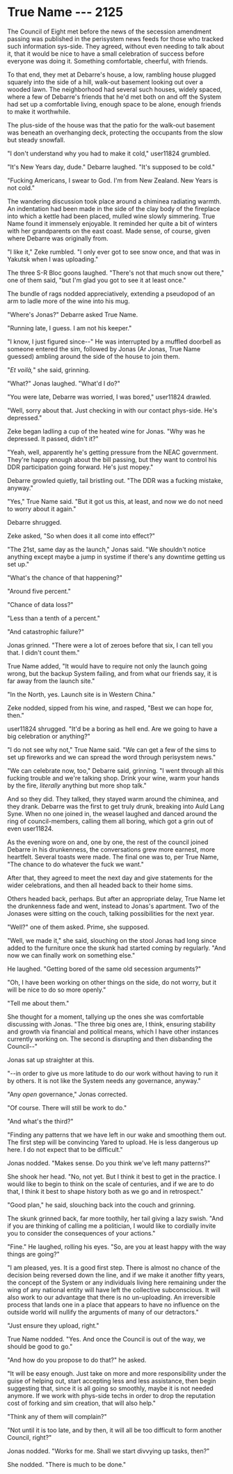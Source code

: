 # True Name --- 2125

The Council of Eight met before the news of the secession amendment passing was published in the perisystem news feeds for those who tracked such information sys-side. They agreed, without even needing to talk about it, that it would be nice to have a small celebration of success before everyone was doing it. Something comfortable, cheerful, with friends.

To that end, they met at Debarre's house, a low, rambling house plugged squarely into the side of a hill, walk-out basement looking out over a wooded lawn. The neighborhood had several such houses, widely spaced, where a few of Debarre's friends that he'd met both on and off the System had set up a comfortable living, enough space to be alone, enough friends to make it worthwhile.

The plus-side of the house was that the patio for the walk-out basement was beneath an overhanging deck, protecting the occupants from the slow but steady snowfall.

"I don't understand why you had to make it cold," user11824 grumbled.

"It's New Years day, dude." Debarre laughed. "It's supposed to be cold."

"Fucking Americans, I swear to God. I'm from New Zealand. New Years is not cold."

The wandering discussion took place around a chiminea radiating warmth. An indentation had been made in the side of the clay body of the fireplace into which a kettle had been placed, mulled wine slowly simmering. True Name found it immensely enjoyable. It reminded her quite a bit of winters with her grandparents on the east coast. Made sense, of course, given where Debarre was originally from.

"I like it," Zeke rumbled. "I only ever got to see snow once, and that was in Yakutsk when I was uploading."

The three S-R Bloc goons laughed. "There's not that much snow out there," one of them said, "but I'm glad you got to see it at least once."

The bundle of rags nodded appreciatively, extending a pseudopod of an arm to ladle more of the wine into his mug.

"Where's Jonas?" Debarre asked True Name.

"Running late, I guess. I am not his keeper."

"I know, I just figured since--" He was interrupted by a muffled doorbell as someone entered the sim, followed by Jonas (Ar Jonas, True Name guessed) ambling around the side of the house to join them.

"*Et voilà,*" she said, grinning.

"What?" Jonas laughed. "What'd I do?"

"You were late, Debarre was worried, I was bored," user11824 drawled.

"Well, sorry about that. Just checking in with our contact phys-side. He's depressed."

Zeke began ladling a cup of the heated wine for Jonas. "Why was he depressed. It passed, didn't it?"

"Yeah, well, apparently he's getting pressure from the NEAC government. They're happy enough about the bill passing, but they want to control his DDR participation going forward. He's just mopey."

Debarre growled quietly, tail bristling out. "The DDR was a fucking mistake, anyway."

"Yes," True Name said. "But it got us this, at least, and now we do not need to worry about it again."

Debarre shrugged.

Zeke asked, "So when does it all come into effect?"

"The 21st, same day as the launch," Jonas said. "We shouldn't notice anything except maybe a jump in systime if there's any downtime getting us set up."

"What's the chance of that happening?"

"Around five percent."

"Chance of data loss?"

"Less than a tenth of a percent."

"And catastrophic failure?"

Jonas grinned. "There were a lot of zeroes before that six, I can tell you that. I didn't count them."

True Name added, "It would have to require not only the launch going wrong, but the backup System failing, and from what our friends say, it is far away from the launch site."

"In the North, yes. Launch site is in Western China."

Zeke nodded, sipped from his wine, and rasped, "Best we can hope for, then."

user11824 shrugged. "It'd be a boring as hell end. Are we going to have a big celebration or anything?"

"I do not see why not," True Name said. "We can get a few of the sims to set up fireworks and we can spread the word through perisystem news."

"We can celebrate now, too," Debarre said, grinning. "I went through all this fucking trouble and we're talking shop. Drink your wine, warm your hands by the fire, *literally* anything but more shop talk."

And so they did. They talked, they stayed warm around the chiminea, and they drank. Debarre was the first to get truly drunk, breaking into Auld Lang Syne. When no one joined in, the weasel laughed and danced around the ring of council-members, calling them all boring, which got a grin out of even user11824.

As the evening wore on and, one by one, the rest of the council joined Debarre in his drunkenness, the conversations grew more earnest, more heartfelt. Several toasts were made. The final one was to, per True Name, "The chance to do whatever the fuck we want."

After that, they agreed to meet the next day and give statements for the wider celebrations, and then all headed back to their home sims.

Others headed back, perhaps. But after an appropriate delay, True Name let the drunkenness fade and went, instead to Jonas's apartment. Two of the Jonases were sitting on the couch, talking possibilities for the next year.

"Well?" one of them asked. Prime, she supposed.

"Well, we made it," she said, slouching on the stool Jonas had long since added to the furniture once the skunk had started coming by regularly. "And now we can finally work on something else."

He laughed. "Getting bored of the same old secession arguments?"

"Oh, I have been working on other things on the side, do not worry, but it will be nice to do so more openly."

"Tell me about them."

She thought for a moment, tallying up the ones she was comfortable discussing with Jonas. "The three big ones are, I think, ensuring stability and growth via financial and political means, which I have other instances currently working on. The second is disrupting and then disbanding the Council--"

Jonas sat up straighter at this.

"--in order to give us more latitude to do our work without having to run it by others. It is not like the System needs any governance, anyway."

"Any *open* governance," Jonas corrected.

"Of course. There will still be work to do."

"And what's the third?"

"Finding any patterns that we have left in our wake and smoothing them out. The first step will be convincing Yared to upload. He is less dangerous up here. I do not expect that to be difficult."

Jonas nodded. "Makes sense. Do you think we've left many patterns?"

She shook her head. "No, not yet. But I think it best to get in the practice. I would like to begin to think on the scale of centuries, and if we are to do that, I think it best to shape history both as we go and in retrospect."

"Good plan," he said, slouching back into the couch and grinning.

The skunk grinned back, far more toothily, her tail giving a lazy swish. "And if you are thinking of calling me a politician, I would like to cordially invite you to consider the consequences of your actions."

"Fine." He laughed, rolling his eyes. "So, are you at least happy with the way things are going?"

"I am pleased, yes. It is a good first step. There is almost no chance of the decision being reversed down the line, and if we make it another fifty years, the concept of the System or any individuals living here remaining under the wing of any national entity will have left the collective subconscious. It will also work to our advantage that there is no un-uploading. An irreversible process that lands one in a place that appears to have no influence on the outside world will nullify the arguments of many of our detractors."

"Just ensure they upload, right."

True Name nodded. "Yes. And once the Council is out of the way, we should be good to go."

"And how do you propose to do that?" he asked.

"It will be easy enough. Just take on more and more responsibility under the guise of helping out, start accepting less and less assistance, then begin suggesting that, since it is all going so smoothly, maybe it is not needed anymore. If we work with phys-side techs in order to drop the reputation cost of forking and sim creation, that will also help."

"Think any of them will complain?"

"Not until it is too late, and by then, it will all be too difficult to form another Council, right?"

Jonas nodded. "Works for me. Shall we start divvying up tasks, then?"

She nodded. "There is much to be done."
